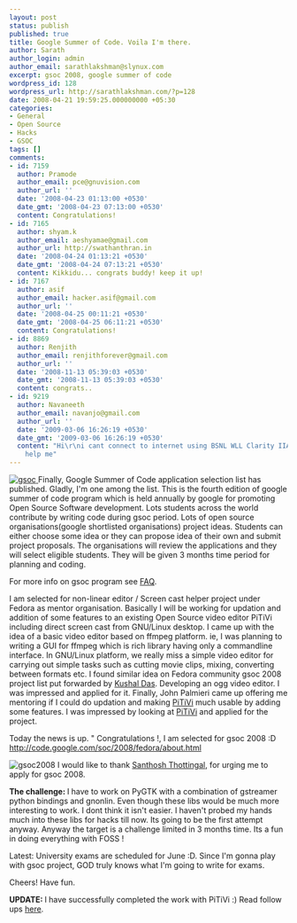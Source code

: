 ```yaml
---
layout: post
status: publish
published: true
title: Google Summer of Code. Voila I'm there.
author: Sarath
author_login: admin
author_email: sarathlakshman@slynux.com
excerpt: gsoc 2008, google summer of code
wordpress_id: 128
wordpress_url: http://sarathlakshman.com/?p=128
date: 2008-04-21 19:59:25.000000000 +05:30
categories:
- General
- Open Source
- Hacks
- GSOC
tags: []
comments:
- id: 7159
  author: Pramode
  author_email: pce@gnuvision.com
  author_url: ''
  date: '2008-04-23 01:13:00 +0530'
  date_gmt: '2008-04-23 07:13:00 +0530'
  content: Congratulations!
- id: 7165
  author: shyam.k
  author_email: aeshyamae@gmail.com
  author_url: http://swathanthran.in
  date: '2008-04-24 01:13:21 +0530'
  date_gmt: '2008-04-24 07:13:21 +0530'
  content: Kikkidu... congrats buddy! keep it up!
- id: 7167
  author: asif
  author_email: hacker.asif@gmail.com
  author_url: ''
  date: '2008-04-25 00:11:21 +0530'
  date_gmt: '2008-04-25 06:11:21 +0530'
  content: Congratulations!
- id: 8869
  author: Renjith
  author_email: renjithforever@gmail.com
  author_url: ''
  date: '2008-11-13 05:39:03 +0530'
  date_gmt: '2008-11-13 05:39:03 +0530'
  content: congrats..
- id: 9219
  author: Navaneeth
  author_email: navanjo@gmail.com
  author_url: ''
  date: '2009-03-06 16:26:19 +0530'
  date_gmt: '2009-03-06 16:26:19 +0530'
  content: "Hi\r\ni cant connect to internet using BSNL WLL Clarity IIA modem please
    help me"
---
```

<a href="http://code.google.com/soc/2008/"><img src="http://google-summer-of-code.googlecode.com/files/soc08-198x128_black.jpg" alt="gsoc" />
</a>
Finally, Google Summer of Code application selection list has published.
Gladly, I'm one among the list. This is the fourth edition of google summer of code program which is held annually by google for promoting Open Source Software development. Lots students across the world contribute by writing code during gsoc period. Lots of open source organisations(google shortlisted organisations)  project ideas. Students can either choose some idea or they can propose idea of their own and submit project proposals. The organisations will review the applications and they will select eligible students. They will be given 3 months time period for planning and coding.

For more info on gsoc program see <a href="http://code.google.com/opensource/gsoc/2008/faqs.html">FAQ</a>.

I am selected for non-linear editor / Screen cast helper project under Fedora as mentor organisation. 
Basically I will be working for updation and addition of some features to an existing Open Source video editor PiTiVi including direct screen cast from GNU/Linux desktop. I came up with the idea of a basic video editor based on ffmpeg platform. ie, I was planning to writing a GUI for ffmpeg which is rich library having only a commandline interface. In GNU/Linux platform, we really miss a simple video editor for carrying out simple tasks such as cutting movie clips, mixing, converting between formats etc. I found similar idea on Fedora community gsoc 2008 project list put forwarded by <a href="http://kushaldas.in">Kushal Das</a>. Developing an ogg video editor. I was impressed and applied for it. Finally, John Palmieri came up offering me mentoring if I could do updation and making <a href="http://www.pitivi.org/">PiTiVi</a> much usable by adding some features. I was impressed by looking at <a href="http://www.pitivi.org/">PiTiVi</a> and applied for the project.

Today the news is up. " Congratulations !, I am selected for gsoc 2008 :D
<a href="http://code.google.com/soc/2008/fedora/about.html ">
http://code.google.com/soc/2008/fedora/about.html </a>

<img src="http://farm3.static.flickr.com/2404/2435671858_4a123e9030.jpg?v=0" alt="gsoc2008" />
I would like to thank <a href="http://santhoshtr.livejournal.com">Santhosh Thottingal</a>, for urging me to apply for gsoc 2008. 

<strong>The challenge: </strong>
I have to work on PyGTK with a combination of gstreamer python bindings and gnonlin. Even though these libs would be much more interesting to work. I dont think it isn't easier. I haven't probed my hands  much into these libs for hacks till now. Its going to be the first attempt anyway. Anyway the target is a challenge limited in 3 months time. Its a fun in doing everything with FOSS !

Latest: University exams are scheduled for June :D. Since I'm gonna play with gsoc project, GOD truly knows what I'm going to write for exams.

Cheers! 
Have fun.

<strong> UPDATE: </strong> I have successfully completed the work with PiTiVi :) Read follow ups <a href="?p=153">here</a>.
